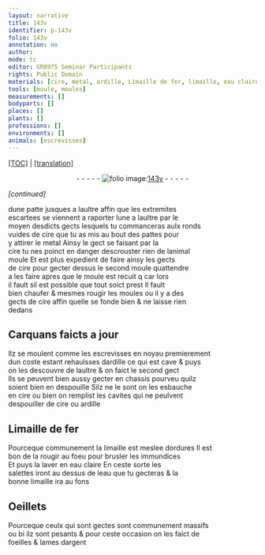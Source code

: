 ```yaml
---
layout: narrative
title: 143v
identifier: p-143v
folio: 143v
annotation: no
author:
mode: tc
editor: GR8975 Seminar Participants
rights: Public Domain
materials: [cire, metal, ardille, Limaille de fer, limaille, eau claire, eau, argent]
tools: [moule, moules]
measurements: []
bodyparts: []
places: []
plants: []
professions: []
environments: []
animals: [escrevisses]
---
```


<p><a href="{{ site.baseurl }}/diplomatic/">[TOC]</a> | <a href="{{ site.baseurl }}/texts/p-143v_tl/" target="_blank">[translation]</a></p><div class="folio" align="center">- - - - - <a href="http://gallica.bnf.fr/ark:/12148/btv1b10500001g/f292.image" target="_blank"><img src="https://cu-mkp.github.io/2017-workshop-edition/assets/photo-icon.png" alt="folio image: " style="display:inline-block; margin-bottom:-3px;"/>143v</a> - - - - - </div>  
 
*[continued]*
  
dune patte jusques a laultre affin que les extremites<br/> escartees se viennent a raporter lune a laultre par le<br/> moyen desdicts gects lesquels tu commanceras aulx ronds<br/> vuides de <span class="m">cire</span> que tu as mis au bout des pattes pour<br/> y attirer le <span class="m">metal</span> Ainsy le gect se faisant par la<br/> <span class="m">cire</span> tu nes poinct en danger descrouster rien de lanimal<br/> moule Et est plus expedient de faire ainsy les gects<br/> de <span class="m">cire</span> pour gecter dessus le second <span class="tl">moule</span> quattendre<br/> a les faire apres que le moule est recuit <span class="del">q</span> car lors<br/> il fault sil est possible que tout soict prest Il fault<br/> bien chaufer & mesmes rougir les <span class="tl">moules</span> ou il y a des<br/> gects de <span class="m">cire</span> affin quelle se fonde bien & ne laisse rien<br/> dedans 

 
  

## Carquans faicts a jour

 
Ilz se moulent comme les <span class="al">escrevisses</span> en noyau premierem<span class="exp">ent</span><br/> dun coste estant rehaulsses d<span class="m">ardille</span> ce qui est cave & puys<br/> on les descouvre de laultre & on faict le second gect<br/> Ils se peuvent bien aussy gecter en chassis pourveu quilz<br/> soient bien en despouille Silz ne le sont on les esbauche<br/> en <span class="m">cire</span> ou bien on remplist les cavites qui ne peulvent<br/> despouiller de <span class="m">cire</span> ou <span class="m">ardille</span>

 
  

## <span class="m">Limaille de fer</span>

 
Pourceque co<span class="exp">mmun</span>ement la <span class="m">limaille</span> est meslee dordures Il est<br/> bon de la rougir au foeu pour brusler les immundices<br/> Et puys la laver en <span class="m">eau claire</span> En ceste sorte les<br/> salettes iront au dessus de l<span class="m">eau</span> que tu gecteras & la<br/> bonne <span class="m">limaille</span> ira au fons

 
  

## Oeillets

 
Pourceque ceulx qui sont gectes sont communement massifs<br/> <span class="del">ou bi</span> ilz sont pesants & pour ceste occasion on les faict de<br/> foeilles & lames d<span class="m">argent</span>
 
